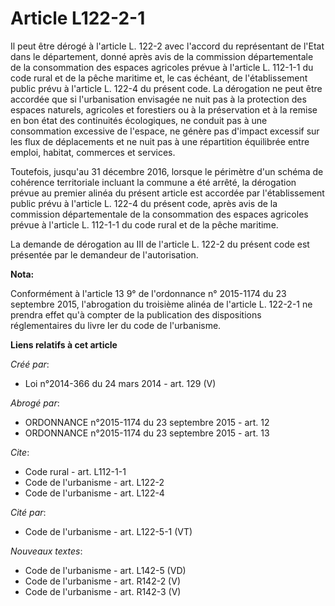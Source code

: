# Article L122-2-1

Il peut être dérogé à l'article L. 122-2 avec l'accord du représentant de l'Etat dans le département, donné après avis de la
commission départementale de la consommation des espaces agricoles prévue à l'article L. 112-1-1 du code rural et de la pêche
maritime et, le cas échéant, de l'établissement public prévu à l'article L. 122-4 du présent code. La dérogation ne peut être
accordée que si l'urbanisation envisagée ne nuit pas à la protection des espaces naturels, agricoles et forestiers ou à la
préservation et à la remise en bon état des continuités écologiques, ne conduit pas à une consommation excessive de l'espace,
ne génère pas d'impact excessif sur les flux de déplacements et ne nuit pas à une répartition équilibrée entre emploi,
habitat, commerces et services. 

Toutefois, jusqu'au 31 décembre 2016, lorsque le périmètre d'un schéma de cohérence territoriale incluant la commune a été
arrêté, la dérogation prévue au premier alinéa du présent article est accordée par l'établissement public prévu à l'article
L. 122-4 du présent code, après avis de la commission départementale de la consommation des espaces agricoles prévue à
l'article L. 112-1-1 du code rural et de la pêche maritime. 

La demande de dérogation au III de l'article L. 122-2 du présent code est présentée par le demandeur de l'autorisation.

**Nota:**

Conformément à l'article 13 9° de l'ordonnance n° 2015-1174 du 23 septembre 2015, l'abrogation du troisième alinéa de
l'article L. 122-2-1 ne prendra effet qu'à compter de la publication des dispositions réglementaires du livre Ier du code de
l'urbanisme.

**Liens relatifs à cet article**

_Créé par_:

  - Loi n°2014-366 du 24 mars 2014 - art. 129 (V)

_Abrogé par_:

  - ORDONNANCE n°2015-1174 du 23 septembre 2015 - art. 12
  - ORDONNANCE n°2015-1174 du 23 septembre 2015 - art. 13

_Cite_:

  - Code rural - art. L112-1-1
  - Code de l'urbanisme - art. L122-2
  - Code de l'urbanisme - art. L122-4

_Cité par_:

  - Code de l'urbanisme - art. L122-5-1 (VT)

_Nouveaux textes_:

  - Code de l'urbanisme - art. L142-5 (VD)
  - Code de l'urbanisme - art. R142-2 (V)
  - Code de l'urbanisme - art. R142-3 (V)
